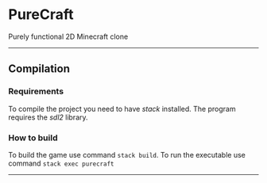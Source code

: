 # PureCraft
Purely functional 2D Minecraft clone
***
## Compilation

### Requirements

To compile the project you need to have *stack* installed.
The program requires the *sdl2* library.

### How to build

To build the game use command `stack build`.
To run the executable use command `stack exec purecraft`

***